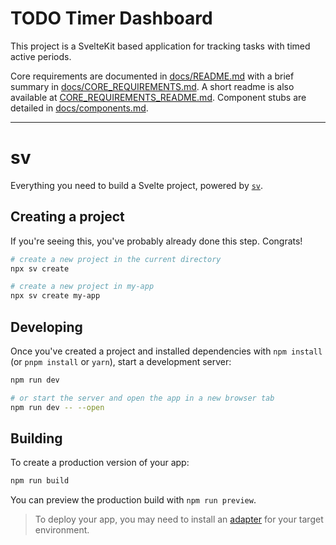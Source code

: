 # TODO Timer Dashboard

This project is a SvelteKit based application for tracking tasks with timed active periods.

Core requirements are documented in [docs/README.md](docs/README.md) with a brief summary in [docs/CORE_REQUIREMENTS.md](docs/CORE_REQUIREMENTS.md). A short readme is also available at [CORE_REQUIREMENTS_README.md](CORE_REQUIREMENTS_README.md).
Component stubs are detailed in [docs/components.md](docs/components.md).

---
# sv

Everything you need to build a Svelte project, powered by [`sv`](https://github.com/sveltejs/cli).

## Creating a project

If you're seeing this, you've probably already done this step. Congrats!

```bash
# create a new project in the current directory
npx sv create

# create a new project in my-app
npx sv create my-app
```

## Developing

Once you've created a project and installed dependencies with `npm install` (or `pnpm install` or `yarn`), start a development server:

```bash
npm run dev

# or start the server and open the app in a new browser tab
npm run dev -- --open
```

## Building

To create a production version of your app:

```bash
npm run build
```

You can preview the production build with `npm run preview`.

> To deploy your app, you may need to install an [adapter](https://svelte.dev/docs/kit/adapters) for your target environment.
